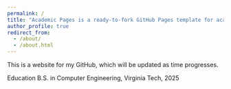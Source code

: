 ```yaml
---
permalink: /
title: "Academic Pages is a ready-to-fork GitHub Pages template for academic personal websites"
author_profile: true
redirect_from: 
  - /about/
  - /about.html
---
```


This is a website for my GitHub, which will be updated as time progresses. 

Education
B.S. in Computer Engineering, Virginia Tech, 2025


